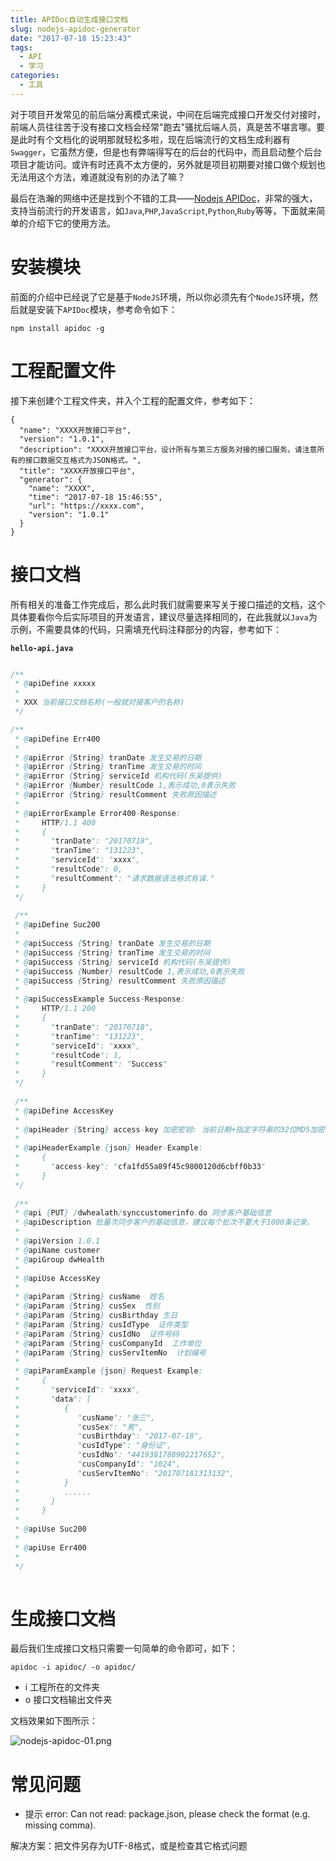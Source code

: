 ```yaml
---
title: APIDoc自动生成接口文档
slug: nodejs-apidoc-generator
date: "2017-07-18 15:23:43"
tags: 
  - API
  - 学习
categories:
  - 工具
---
```


对于项目开发常见的前后端分离模式来说，中间在后端完成接口开发交付对接时，前端人员往往苦于没有接口文档会经常"跑去"骚扰后端人员，真是苦不堪言哪。要是此时有个文档化的说明那就轻松多啦，现在后端流行的文档生成利器有`Swagger`，它虽然方便，但是也有弊端得写在的后台的代码中，而且启动整个后台项目才能访问。或许有时还真不太方便的，另外就是项目初期要对接口做个规划也无法用这个方法，难道就没有别的办法了嘛？

<!--more-->

最后在浩瀚的网络中还是找到个不错的工具——[Nodejs APIDoc](http://apidocjs.com/)，非常的强大，支持当前流行的开发语言，如`Java`,`PHP`,`JavaScript`,`Python`,`Ruby`等等，下面就来简单的介绍下它的使用方法。

# 安装模块

前面的介绍中已经说了它是基于`NodeJS`环境，所以你必须先有个`NodeJS`环境，然后就是安装下`APIDoc`模块，参考命令如下：

```
npm install apidoc -g
```

# 工程配置文件

接下来创建个工程文件夹，并入个工程的配置文件，参考如下：

```
{
  "name": "XXXX开放接口平台",
  "version": "1.0.1",
  "description": "XXXX开放接口平台，设计所有与第三方服务对接的接口服务。请注意所有的接口数据交互格式为JSON格式。",
  "title": "XXXX开放接口平台",
  "generator": {
    "name": "XXXX",
    "time": "2017-07-18 15:46:55",
    "url": "https://xxxx.com",
    "version": "1.0.1"
  }
}
```

# 接口文档

所有相关的准备工作完成后，那么此时我们就需要来写关于接口描述的文档，这个具体要看你今后实际项目的开发语言，建议尽量选择相同的，在此我就以`Java`为示例，不需要具体的代码，只需填充代码注释部分的内容，参考如下：

**`hello-api.java`**
```java

/**
 * @apiDefine xxxxx
 *
 * XXX 当前接口文档名称(一般就对接客户的名称)
 */

/**
 * @apiDefine Err400
 *
 * @apiError {String} tranDate 发生交易的日期
 * @apiError {String} tranTime 发生交易的时间
 * @apiError {String} serviceId 机构代码(东吴提供)
 * @apiError {Number} resultCode 1,表示成功,0表示失败
 * @apiError {String} resultComment 失败原因描述
 *
 * @apiErrorExample Error400-Response:
 *     HTTP/1.1 400
 *     {
 *       "tranDate": "20170718",
 *       "tranTime": "131223",
 *       "serviceId": "xxxx",
 *       "resultCode": 0,
 *       "resultComment": "请求数据语法格式有误."
 *     }
 */
 
 /**
 * @apiDefine Suc200
 *
 * @apiSuccess {String} tranDate 发生交易的日期
 * @apiSuccess {String} tranTime 发生交易的时间
 * @apiSuccess {String} serviceId 机构代码(东吴提供)
 * @apiSuccess {Number} resultCode 1,表示成功,0表示失败
 * @apiSuccess {String} resultComment 失败原因描述
 *
 * @apiSuccessExample Success-Response:
 *     HTTP/1.1 200
 *     {
 *       "tranDate": "20170718",
 *       "tranTime": "131223",
 *       "serviceId": "xxxx",
 *       "resultCode": 1,
 *       "resultComment": "Success"
 *     }
 */
 
 /**
 * @apiDefine AccessKey
 *
 * @apiHeader {String} access-key 加密密钥: 当前日期+指定字符串的32位MD5加密字符串.
 *
 * @apiHeaderExample {json} Header-Example:
 *     {
 *       "access-key": "cfa1fd55a89f45c9800120d6cbff0b33"
 *     }
 */
 
 /**
 * @api {PUT} /dwhealath/synccustomerinfo.do 同步客户基础信息
 * @apiDescription 批量次同步客户的基础信息，建议每个批次不要大于1000条记录。
 * 
 * @apiVersion 1.0.1 
 * @apiName customer
 * @apiGroup dwHealth
 * 
 * @apiUse AccessKey
 *
 * @apiParam {String} cusName  姓名
 * @apiParam {String} cusSex  性别
 * @apiParam {String} cusBirthday 生日
 * @apiParam {String} cusIdType  证件类型
 * @apiParam {String} cusIdNo  证件号码
 * @apiParam {String} cusCompanyId  工作单位
 * @apiParam {String} cusServItemNo  计划编号
 *
 * @apiParamExample {json} Request-Example:
 *     {
 *       "serviceId": "xxxx",
 *       "data": [
 *          {
 *             "cusName": "张三",
 *             "cusSex": "男",
 *             "cusBirthday": "2017-07-18",
 *             "cusIdType": "身份证",
 *             "cusIdNo": "4419381788902217652",
 *             "cusCompanyId": "1024",
 *             "cusServItemNo": "201707181313132",
 *          }
 *          ......
 *       ]
 *     }
 *
 * @apiUse Suc200
 *
 * @apiUse Err400
 *
 */
 
```

# 生成接口文档

最后我们生成接口文档只需要一句简单的命令即可，如下：

```
apidoc -i apidoc/ -o apidoc/
```

- i 工程所在的文件夹
- o 接口文档输出文件夹


文档效果如下图所示：

![nodejs-apidoc-01.png](http://myblog.lisenhui.cn/2017/07-18-nodejs-apidoc-01.png-alias)

# 常见问题

- 提示 error: Can not read: package.json, please check the format (e.g. missing comma).

解决方案：把文件另存为UTF-8格式，或是检查其它格式问题




